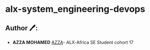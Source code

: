 # alx-system_engineering-devops

## Author 🖊️:
* **AZZA MOHAMED** [AZZA](https://github.com/medazza)- ALX-Africa SE Student cohort 17

